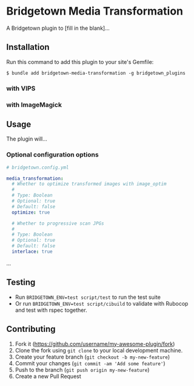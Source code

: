 # Bridgetown Media Transformation

A Bridgetown plugin to [fill in the blank]…

## Installation

Run this command to add this plugin to your site's Gemfile:

```shell
$ bundle add bridgetown-media-transformation -g bridgetown_plugins
```

### with VIPS

### with ImageMagick

## Usage

The plugin will…

### Optional configuration options

```yaml
# bridgetown.config.yml

media_transformation:
  # Whether to optimize transformed images with image_optim
  #
  # Type: Boolean
  # Optional: true
  # Default: false
  optimize: true

  # Whether to progressive scan JPGs
  #
  # Type: Boolean
  # Optional: true
  # Default: false
  interlace: true
```
…

## Testing

* Run `BRIDGETOWN_ENV=test script/test` to run the test suite
* Or run `BRIDGETOWN_ENV=test script/cibuild` to validate with Rubocop and test with rspec together.

## Contributing

1. Fork it (https://github.com/username/my-awesome-plugin/fork)
2. Clone the fork using `git clone` to your local development machine.
3. Create your feature branch (`git checkout -b my-new-feature`)
4. Commit your changes (`git commit -am 'Add some feature'`)
5. Push to the branch (`git push origin my-new-feature`)
6. Create a new Pull Request

